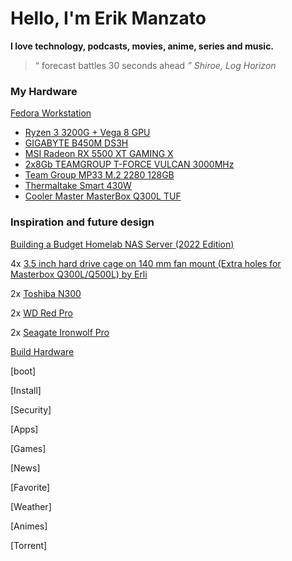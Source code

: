 # Hello, I'm Erik Manzato


**I love technology, podcasts, movies, anime, series and music.**

> “ forecast battles 30 seconds ahead *”       Shiroe, Log Horizon*

### My Hardware

[Fedora Workstation](https://getfedora.org/en/workstation)
- [Ryzen 3 3200G + Vega 8 GPU](https://www.amd.com/en/products/apu/amd-ryzen-3-3200g)
- [GIGABYTE B450M DS3H](https://www.gigabyte.com/Motherboard/B450M-DS3H-rev-1x)
- [MSI Radeon RX 5500 XT GAMING X](https://us.msi.com/Graphics-Card/Radeon-RX-5500-XT-GAMING-X-8G)
- [2x8Gb TEAMGROUP  T-FORCE VULCAN 3000MHz](https://www.teamgroupinc.com/en/product/vulcan-z-ddr4)
- [Team Group MP33 M.2 2280 128GB](https://www.teamgroupinc.com/en/product/mp33)
- [Thermaltake Smart 430W](https://www.thermaltake.com/smart-430w.html)
- [Cooler Master MasterBox Q300L TUF](https://www.coolermaster.com/catalog/cases/mini-tower/masterbox-q300l-tuf-gaming/)

### Inspiration and future design

[Building a Budget Homelab NAS Server (2022 Edition)](https://mtlynch.io/budget-nas/)

4x [3.5 inch hard drive cage on 140 mm fan mount (Extra holes for Masterbox Q300L/Q500L) by Erli](https://www.thingiverse.com/thing:5179906/files)

2x [Toshiba N300](https://www.newegg.com/toshiba-n300-hdwg440xzsta-4tb/p/N82E16822149791?Item=9SIA2W0G352312&Description=hdd&cm_re=hdd-_-22-149-791-_-Product&quicklink=true)

2x [WD Red Pro ](https://www.newegg.com/red-pro-wd4003ffbx-4tb/p/N82E16822234345?Item=N82E16822234345&Description=hdd&cm_re=hdd-_-22-234-345-_-Product)

2x [Seagate Ironwolf Pro](https://www.newegg.com/seagate-ironwolf-pro-st4000ne001-4tb/p/N82E16822184797?Item=9SIAS68FJV4711&Description=hdd&cm_re=hdd-_-22-184-797-_-Product)



[Build Hardware](https://github.com/IIMustangII1151/me/blob/main/Build%20Hardware/README.md)

[boot]

[Install]

[Security]

[Apps]

[Games]

[News]

[Favorite]

[Weather]

[Animes]

[Torrent]
